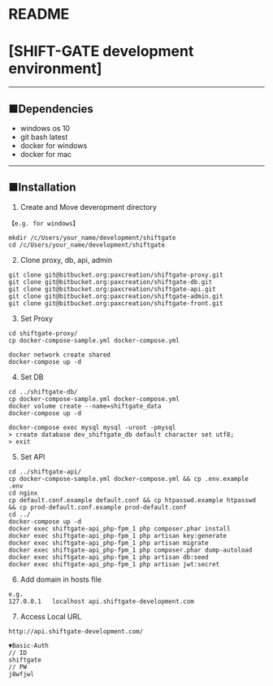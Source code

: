 # README #

# [SHIFT-GATE development environment]
---

## ■Dependencies

* windows os 10
* git bash latest
* docker for windows
* docker for mac

---

## ■Installation


1) Create and Move deveropment directory

~~~~
【e.g. for windows】

mkdir /c/Users/your_name/development/shiftgate
cd /c/Users/your_name/development/shiftgate
~~~~

2) Clone proxy, db, api, admin

~~~~
git clone git@bitbucket.org:paxcreation/shiftgate-proxy.git
git clone git@bitbucket.org:paxcreation/shiftgate-db.git
git clone git@bitbucket.org:paxcreation/shiftgate-api.git
git clone git@bitbucket.org:paxcreation/shiftgate-admin.git
git clone git@bitbucket.org:paxcreation/shiftgate-front.git
~~~~


3) Set Proxy

~~~~
cd shiftgate-proxy/
cp docker-compose-sample.yml docker-compose.yml

docker network create shared
docker-compose up -d
~~~~

4) Set DB

~~~~
cd ../shiftgate-db/
cp docker-compose-sample.yml docker-compose.yml
docker volume create --name=shiftgate_data
docker-compose up -d
~~~~

~~~~
docker-compose exec mysql mysql -uroot -pmysql
> create database dev_shiftgate_db default character set utf8;
> exit
~~~~


5) Set API

~~~~
cd ../shiftgate-api/
cp docker-compose-sample.yml docker-compose.yml && cp .env.example .env
cd nginx
cp default.conf.example default.conf && cp htpasswd.example htpasswd && cp prod-default.conf.example prod-default.conf
cd ../
docker-compose up -d
docker exec shiftgate-api_php-fpm_1 php composer.phar install
docker exec shiftgate-api_php-fpm_1 php artisan key:generate
docker exec shiftgate-api_php-fpm_1 php artisan migrate
docker exec shiftgate-api_php-fpm_1 php composer.phar dump-autoload
docker exec shiftgate-api_php-fpm_1 php artisan db:seed
docker exec shiftgate-api_php-fpm_1 php artisan jwt:secret
~~~~

6) Add domain in hosts file

~~~~
e.g.
127.0.0.1	localhost api.shiftgate-development.com
~~~~

7) Access Local URL

~~~
http://api.shiftgate-development.com/

▼Basic-Auth
// ID
shiftgate
// PW
j8wfjwl
~~~

